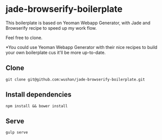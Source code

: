# jade-browserify-boilerplate
This boilerplate is based on Yeoman Webapp Generator, with Jade and Browserify recipe to speed up my work flow.

Feel free to clone.

*You could use Yeoman Webapp Generator with their nice recipes to build your own boilerplate cus it'll be more up-to-date.

## Clone
`
git clone git@github.com:wushan/jade-browserify-boilerplate.git
`
## Install dependencies
`
npm install && bower install
`

## Serve
`
gulp serve
`